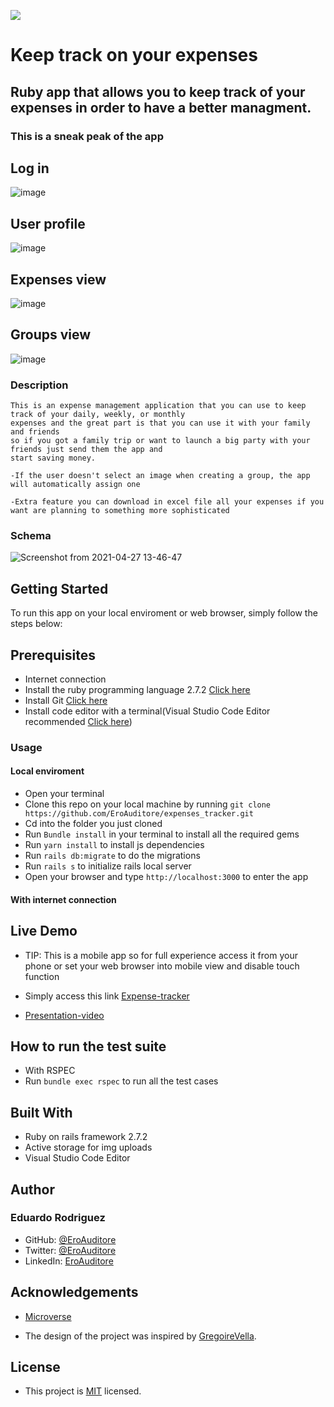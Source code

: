 ![](https://img.shields.io/badge/Microverse-blueviolet)

# **Keep track on your expenses**

## Ruby app that allows you to keep track of your expenses in order to have a better managment.

### This is a sneak peak of the app

## Log in

![image](https://user-images.githubusercontent.com/60273425/120052763-7faa8200-bfec-11eb-81c1-e8fe23ec6408.png)

## User profile

![image](https://user-images.githubusercontent.com/60273425/120052790-a5d02200-bfec-11eb-9b14-1c152cb265a7.png)

## Expenses view

![image](https://user-images.githubusercontent.com/60273425/120052816-cdbf8580-bfec-11eb-8bea-5ce12bf585ec.png)

## Groups view

![image](https://user-images.githubusercontent.com/60273425/120052953-61915180-bfed-11eb-9634-f20bf16dbaa7.png)

### Description

    This is an expense management application that you can use to keep track of your daily, weekly, or monthly
    expenses and the great part is that you can use it with your family and friends
    so if you got a family trip or want to launch a big party with your friends just send them the app and
    start saving money.

    -If the user doesn't select an image when creating a group, the app will automatically assign one

    -Extra feature you can download in excel file all your expenses if you want are planning to something more sophisticated

### Schema

![Screenshot from 2021-04-27 13-46-47](https://user-images.githubusercontent.com/70416006/116478497-c23d3b00-a843-11eb-85d2-8928f3adc9fc.png)

## Getting Started

To run this app on your local enviroment or web browser, simply follow the steps below:

## Prerequisites

- Internet connection
- Install the ruby programming language 2.7.2 [Click here](https://www.ruby-lang.org/en/documentation/installation/)
- Install Git [Click here](https://git-scm.com/)
- Install code editor with a terminal(Visual Studio Code Editor recommended [Click here](https://code.visualstudio.com/))

### Usage

#### Local enviroment

- Open your terminal
- Clone this repo on your local machine by running `git clone https://github.com/EroAuditore/expenses_tracker.git`
- Cd into the folder you just cloned
- Run `Bundle install` in your terminal to install all the required gems
- Run `yarn install` to install js dependencies
- Run `rails db:migrate` to do the migrations
- Run `rails s` to initialize rails local server
- Open your browser and type `http://localhost:3000` to enter the app

#### With internet connection

## Live Demo

- TIP: This is a mobile app so for full experience access it from your phone or set your web browser into mobile view and disable touch function
- Simply access this link [Expense-tracker](https://eroextracker.herokuapp.com/expenses)

- [Presentation-video](https://www.loom.com/share/59aadc3b5af2469f8d38a8b8e0427233)

## How to run the test suite

- With RSPEC
- Run `bundle exec rspec` to run all the test cases

## Built With

- Ruby on rails framework 2.7.2
- Active storage for img uploads
- Visual Studio Code Editor

## Author

### Eduardo Rodriguez

- GitHub: [@EroAuditore](https://github.com/EroAuditore)
- Twitter: [@EroAuditore](https://twitter.com/EroAuditore)
- LinkedIn: [EroAuditore](https://www.linkedin.com/in/EroAuditore/)

## Acknowledgements

- [Microverse](https://www.microverse.org)

- The design of the project was inspired by [GregoireVella](https://www.behance.net/gregoirevella).

## License

- This project is [MIT](https://github.com/Diegodsha/Save-Your-Money/blob/main/LICENSE) licensed.
